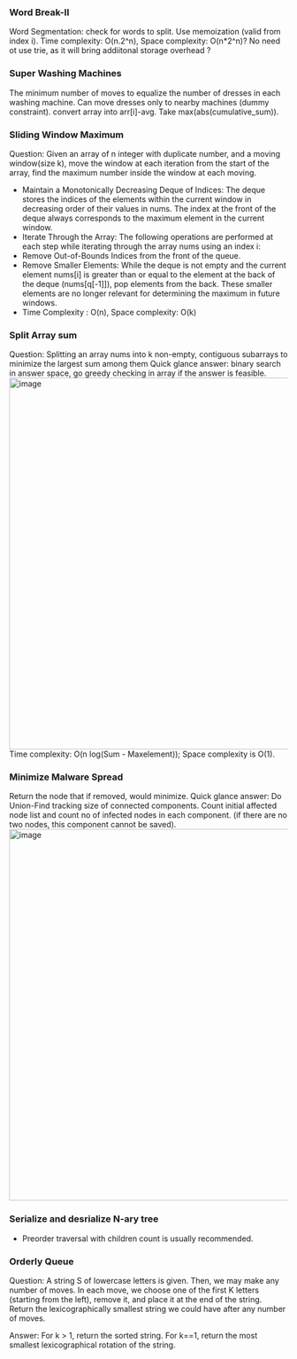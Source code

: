 ### Word Break-II
Word Segmentation: check for words to split. Use memoization (valid from index i). Time complexity: O(n.2^n), Space complexity: O(n*2^n)? No need ot use trie, as it will bring addiitonal storage overhead ?

### Super Washing Machines
The minimum number of moves to equalize the number of dresses in each washing machine. Can move dresses only to nearby machines (dummy constraint). 
convert array into arr[i]-avg. Take max(abs(cumulative_sum)).

### Sliding Window Maximum
Question: Given an array of n integer with duplicate number, and a moving window(size k), move the window at each iteration from the start of the array, find the maximum number inside the window at each moving.  
* Maintain a Monotonically Decreasing Deque of Indices: The deque stores the indices of the elements within the current window in decreasing order of their values in nums. The index at the front of the deque always corresponds to the maximum element in the current window.
* Iterate Through the Array: The following operations are performed at each step while iterating through the array nums using an index i:
* Remove Out-of-Bounds Indices from the front of the queue.  
* Remove Smaller Elements: While the deque is not empty and the current element nums[i] is greater than or equal to the element at the back of the deque (nums[q[-1]]), pop elements from the back. These smaller elements are no longer relevant for determining the maximum in future windows.  
* Time Complexity : O(n), Space complexity: O(k)

### Split Array sum
Question: Splitting an array nums into k non-empty, contiguous subarrays to minimize the largest sum among them
Quick glance answer: binary search in answer space, go greedy checking in array if the answer is feasible.
<img width="671" alt="image" src="https://github.com/user-attachments/assets/7a0ce1b5-81ca-4b2b-a5c8-4240338048a2" />
Time complexity: O(n log(Sum - Maxelement)); Space complexity is O(1). 

### Minimize Malware Spread
Return the node that if removed, would minimize. 
Quick glance answer: Do Union-Find tracking size of connected components. Count initial affected node list and count no of infected nodes in each component. (if there are no two nodes, this component cannot be saved). 
<img width="671" alt="image" src="https://github.com/user-attachments/assets/a4a15d7b-bd61-41a3-b128-130acf4b3833" />

### Serialize and desrialize N-ary tree
* Preorder traversal with children count is usually recommended.

### Orderly Queue
Question: A string S of lowercase letters is given. Then, we may make any number of moves.
In each move, we choose one of the first K letters (starting from the left), remove it, and place it at the end of the string.
Return the lexicographically smallest string we could have after any number of moves.

Answer: For k > 1, return the sorted string. For k==1, return the most smallest lexicographical rotation of the string.



